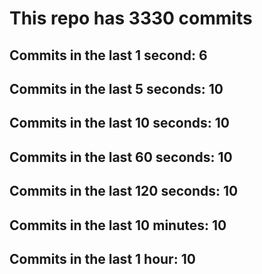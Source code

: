 # This repo has 3330 commits

## Commits in the last 1 second: 6
## Commits in the last 5 seconds: 10
## Commits in the last 10 seconds: 10
## Commits in the last 60 seconds: 10
## Commits in the last 120 seconds: 10
## Commits in the last 10 minutes: 10
## Commits in the last 1 hour: 10
